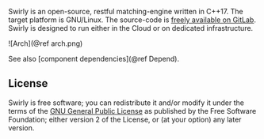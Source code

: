 Swirly is an open-source, restful matching-engine written in C++17. The target platform is
GNU/Linux. The source-code is
[freely available on GitLab](https://gitlab.com/swirlycloud/swirly-cpp). Swirly is designed to run
either in the Cloud or on dedicated infrastructure.

![Arch](@ref arch.png)

See also [component dependencies](@ref Depend).

License
-------

Swirly is free software; you can redistribute it and/or modify it under the terms of the
[GNU General Public License](http://www.gnu.org/licenses/old-licenses/gpl-2.0.txt) as published by
the Free Software Foundation; either version 2 of the License, or (at your option) any later
version.
